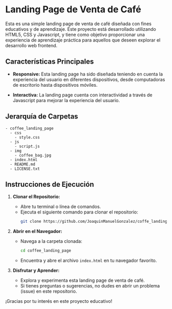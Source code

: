 # Landing Page de Venta de Café

Esta es una simple landing page de venta de café diseñada con fines educativos y de aprendizaje. Este proyecto está desarrollado utilizando HTML5, CSS y Javascript, y tiene como objetivo proporcionar una experiencia de aprendizaje práctica para aquellos que deseen explorar el desarrollo web frontend.

## Características Principales

- **Responsive:** Esta landing page ha sido diseñada teniendo en cuenta la experiencia del usuario en diferentes dispositivos, desde computadoras de escritorio hasta dispositivos móviles.

- **Interactiva:** La landing page cuenta con interactividad a través de Javascript para mejorar la experiencia del usuario.

## Jerarquía de Carpetas

```plaintext
- coffee_landing_page
  - css
    - style.css
  - js
    - script.js
  - img
    - coffee_bag.jpg
  - index.html
  - README.md
  - LICENSE.txt
```

## Instrucciones de Ejecución

1. **Clonar el Repositorio:**
    - Abre tu terminal o línea de comandos.
    - Ejecuta el siguiente comando para clonar el repositorio:
      ```bash
      git clone https://github.com/JoaquinManuelGonzalez/coffe_landing_page.git
      ```

2. **Abrir en el Navegador:**
    - Navega a la carpeta clonada:
      ```bash
      cd coffee_landing_page
      ```
    - Encuentra y abre el archivo `index.html` en tu navegador favorito.

3. **Disfrutar y Aprender:**
    - Explora y experimenta esta landing page de venta de café.
    - Si tienes preguntas o sugerencias, no dudes en abrir un problema (issue) en este repositorio.

¡Gracias por tu interés en este proyecto educativo!
